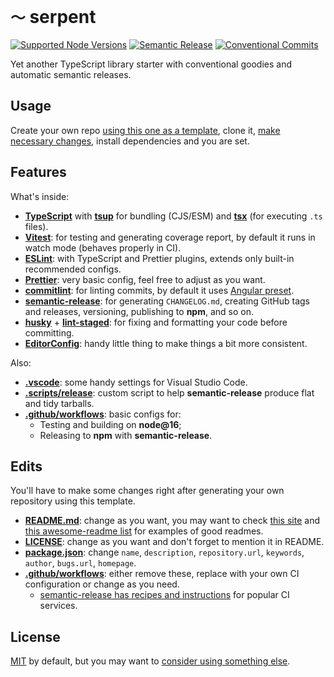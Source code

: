# `〜` serpent

<!-- Uncomment & replace owner/repo. -->

<!-- [![Build/Test](https://img.shields.io/github/workflow/status/norskeld/serpent/test?style=flat-square&colorA=22272d&colorB=22272d)](https://github.com/norskeld/serpent/actions 'Build and test workflows') -->
<!-- [![Coverage](https://img.shields.io/coveralls/github/norskeld/serpent?style=flat-square&colorA=22272d&colorB=22272d)](https://coveralls.io/github/norskeld/serpent 'Test coverage') -->
<!-- [![NPM](https://img.shields.io/npm/v/@nrsk/serpent?style=flat-square&colorA=22272d&colorB=22272d)](https://npm.im/@nrsk/serpent 'This package on NPM') -->
<!-- [![Bundlephobia](https://img.shields.io/bundlephobia/minzip/@nrsk/serpent?style=flat-square&colorA=22272d&colorB=22272d&label=minzipped)](https://bundlephobia.com/package/@nrsk/serpent) -->
<!-- ![Tree Shaking](https://img.shields.io/static/v1?label=tree+shaking&message=✔&style=flat-square&colorA=22272d&colorB=22272d) -->

[![Supported Node Versions](https://img.shields.io/static/v1?label=node&message=14+|+16+|+18&style=flat-square&colorA=22272d&colorB=22272d)](https://github.com/norskeld/sigma/blob/master/package.json#L35 'Supported Node versions')
[![Semantic Release](https://img.shields.io/static/v1?label=semantic+release&message=✔&style=flat-square&colorA=22272d&colorB=22272d)](https://github.com/semantic-release/semantic-release 'This package uses semantic release to handle releasing, versioning, changelog generation and tagging')
[![Conventional Commits](https://img.shields.io/static/v1?label=conventional+commits&message=✔&style=flat-square&colorA=22272d&colorB=22272d)](https://conventionalcommits.org 'This package follows the conventional commits spec and guidelines')

Yet another TypeScript library starter with conventional goodies and automatic semantic releases.

## Usage

Create your own repo [using this one as a template][use-template], clone it, [make necessary changes](#edits), install dependencies and you are set.

## Features

What's inside:

- **[TypeScript]** with **[tsup]** for bundling (CJS/ESM) and **[tsx]** (for executing `.ts` files).
- **[Vitest]**: for testing and generating coverage report, by default it runs in watch mode (behaves properly in CI).
- **[ESLint]**: with TypeScript and Prettier plugins, extends only built-in recommended configs.
- **[Prettier]**: very basic config, feel free to adjust as you want.
- **[commitlint]**: for linting commits, by default it uses [Angular preset][commitlint-preset].
- **[semantic-release]**: for generating `CHANGELOG.md`, creating GitHub tags and releases, versioning, publishing to **npm**, and so on.
- **[husky]** + **[lint-staged]**: for fixing and formatting your code before committing.
- **[EditorConfig]**: handy little thing to make things a bit more consistent.

Also:

- **[.vscode](.vscode)**: some handy settings for Visual Studio Code.
- **[.scripts/release](.scripts/release.ts)**: custom script to help **semantic-release** produce flat and tidy tarballs.
- **[.github/workflows](.github/workflows)**: basic configs for:
  - Testing and building on **node@16**;
  - Releasing to **npm** with **semantic-release**.

## Edits

You'll have to make some changes right after generating your own repository using this template.

- **[README.md](README.md)**: change as you want, you may want to check [this site][readme] and [this awesome-readme list][readme-awesome] for examples of good readmes.
- **[LICENSE](LICENSE)**: change as you want and don't forget to mention it in README.
- **[package.json](package.json)**: change `name`, `description`, `repository.url`, `keywords`, `author`, `bugs.url`, `homepage`.
- **[.github/workflows](.github/workflows)**: either remove these, replace with your own CI configuration or change as you need.
  - [semantic-release has recipes and instructions][semantic-recipes] for popular CI services.

## License

[MIT](LICENSE) by default, but you may want to [consider using something else][choose-license].

<!-- Links. -->

[use-template]: https://github.com/norskeld/serpent/generate
[typescript]: https://typescriptlang.org
[tsup]: https://github.com/egoist/tsup
[tsx]: https://github.com/esbuild-kit/tsx
[vitest]: https://vitest.dev
[commitlint]: https://github.com/conventional-changelog/commitlint
[commitlint-preset]: https://github.com/conventional-changelog/commitlint/tree/master/@commitlint/config-angular
[semantic-release]: https://semantic-release.gitbook.io/semantic-release
[eslint]: https://eslint.org
[prettier]: https://prettier.io
[husky]: https://github.com/typicode/husky
[lint-staged]: https://github.com/okonet/lint-staged
[editorconfig]: https://editorconfig.org
[semantic-recipes]: https://semantic-release.gitbook.io/semantic-release/recipes/recipes
[readme]: https://makeareadme.com
[readme-awesome]: https://github.com/matiassingers/awesome-readme
[choose-license]: https://choosealicense.com
